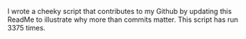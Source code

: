 I wrote a cheeky script that contributes to my Github by updating this ReadMe to illustrate why more than commits matter. This script has run 3375 times.